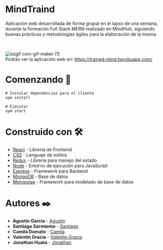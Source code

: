 # MindTraind

Aplicación web desarrollada de forma grupal en el lapso de una semana, durante la formación  Full Stack MERN realizado en MindHub, siguiendo buenas prácticas y metodologías ágiles para la elaboración de la misma.

<br/>

![ezgif com-gif-maker (1)](https://user-images.githubusercontent.com/66225450/121586638-41f52280-ca0a-11eb-8f2b-131d4f3a35f7.gif)
<br/>
Podrás ver la aplicación web en: https://trained-mind.herokuapp.com/

# Comenzando  🚀
```
# Instalar dependencias para el cliente
npm install

# Ejecutar
npm start

```

# Construido con 🛠️
* [React](https://reactjs.org/) - Librería de Frontend
* [CSS](https://developer.mozilla.org/es/docs/Web/CSS) - Lenguaje de estilos
* [Redux](https://es.redux.js.org/) - Librería para manejo del estado
* [Node](https://nodejs.org/es/) - Entorno de ejecución para JavaScript 
* [Express](https://expressjs.com/es/) - Framework para Backend
* [MongoDB](https://www.mongodb.com/) - Base de datos
* [Mongoose](https://mongoosejs.com/) - Framework para modelado de base de datos


# Autores ✒️
* **Agustín Garcia** - [Agustin](https://github.com/AgustinGarciaDev)
* **Santiago Sarmiento** - [Santiago](https://github.com/SantiSarmiento)
* **Camila Domato** - [Camila](hhttps://github.com/camiladomato)
* **Valentin Gracia** - [Valentin Gracia](https://github.com/valentingracia)
* **Jonathan Huata** - [Jonathan](https://github.com/Jonathan-Huata-Vasquez)
